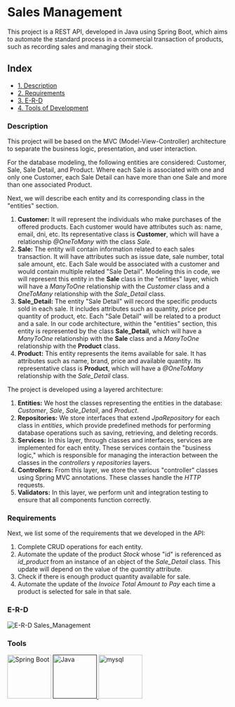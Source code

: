# Sales Management

This project is a REST API, developed in Java using Spring Boot, which aims to automate the standard process in a commercial transaction of products, such as recording sales and managing their stock.


## Index
- [1. Description](#item1)
- [2. Requirements](#item2)
- [3. E-R-D](#item3)
- [4. Tools of Development](#item4)

<a name="item1"></a>
### Description
This project will be based on the MVC (Model-View-Controller) architecture to separate the business logic, presentation, and user interaction.

For the database modeling, the following entities are considered: Customer, Sale, Sale Detail, and Product. Where each Sale is associated with one and only one Customer, each Sale Detail can have more than one Sale and more than one associated Product. 

Next, we will describe each entity and its corresponding class in the "entities" section.

1.	**Customer:** It will represent the individuals who make purchases of the offered products. Each customer would have attributes such as: name, email, dni, etc. Its representative class is **Customer**, which will have a relationship _*@OneToMany*_ with the class _*Sale*_.
2.	**Sale:** The entity will contain information related to each sales transaction. It will have attributes such as issue date, sale number, total sale amount, etc. Each Sale would be associated with a customer and would contain multiple related "Sale Detail". Modeling this in code, we will represent this entity in the **Sale** class in the "entities" layer, which will have a _*ManyToOne*_ relationship with the _*Customer*_ class and a _*OneToMany*_ relationship with the _*Sale_Detail*_ class.
3.	**Sale_Detail:** The entity "Sale Detail" will record the specific products sold in each sale. It includes attributes such as quantity, price per quantity of product, etc. Each "Sale Detail" will be related to a product and a sale. In our code architecture, within the "entities" section, this entity is represented by the class **Sale_Detail**, which will have a _*ManyToOne*_ relationship with the **Sale** class and a _*ManyToOne*_ relationship with the **Product** class.
4.	**Product:** This entity represents the items available for sale. It has attributes such as name, brand, price and available quantity. Its representative class is  **Product**, which will have a _*@OneToMany*_ relationship with the _*Sale_Detail*_ class.

The project is developed using a layered architecture:
1. **Entities:** We host the classes representing the entities in the database: _*Customer*_, _*Sale*_, _*Sale_Detail*_, and _*Product*_.
2. **Repositories:** We store interfaces that extend _JpaRepository_ for each class in _*entities*_, which provide predefined methods for performing database operations such as saving, retrieving, and deleting records.
3. **Services:** In this layer, through classes and interfaces, services are implemented for each entity. These services contain the "business logic," which is responsible for managing the interaction between the classes in the _controllers_ y _repositories_ layers.
4. **Controllers:** From this layer, we store the various "controller" classes using Spring MVC annotations. These classes handle the _*HTTP*_ requests.
5. **Validators:** In this layer, we perform unit and integration testing to ensure that all components function correctly.

<a name="item2"></a>
### Requirements
Next, we list some of the requirements that we developed in the API:

1. Complete CRUD operations for each entity.
2. Automate the update of the product _*Stock*_ whose "id" is referenced as _*id_product*_ from an instance of an object of the _Sale_Detail_ class. This update will depend on the value of the _quantity_ attribute.
3. Check if there is enough product quantity available for sale.
4. Automate the update of the _Invoice Total Amount to Pay_ each time a product is selected for sale in that sale.

<a name="item3"></a>
### E-R-D
![E-R-D  Sales_Management](https://github.com/NathaliaReyes/SalesManagement/assets/104657695/fb54e8af-b2ae-422b-9762-015cf387dc70)

<a name="item4"></a>
### Tools

<p align="left> 
   <a href="" target="_blank"><img src="https://cdn.jsdelivr.net/gh/devicons/devicon/icons/spring/spring-original-wordmark.svg" alt="Spring Boot" width="100" height="100"/>
  <a href="" target="_blank"><img src="https://cdn.jsdelivr.net/gh/devicons/devicon/icons/java/java-original-wordmark.svg" alt="Java" width="100" height="100"/>
    <a href="https://www.mysql.com/" target="_blank"><img src="https://cdn.jsdelivr.net/gh/devicons/devicon/icons/mysql/mysql-original-wordmark.svg" alt="mysql" width="100" height="100"/>
 
</p>
